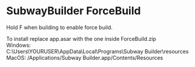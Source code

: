# SubwayBuilder ForceBuild

Hold F when building to enable force build.

To install replace app.asar with the one inside ForceBuild.zip  
Windows:  
C:\Users\YOURUSER\AppData\Local\Programs\Subway Builder\resources
MacOS:
/Applications/Subway Builder.app/Contents/Resources
